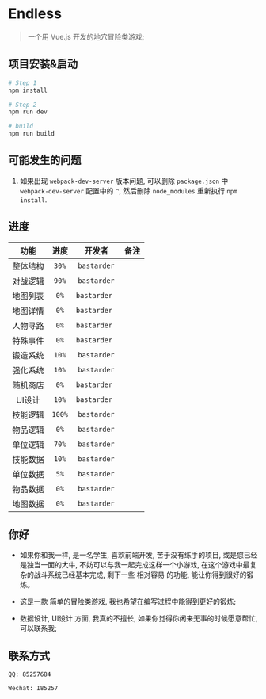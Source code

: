 # Endless

> 一个用 Vue.js 开发的地穴冒险类游戏;

## 项目安装&启动

``` bash
# Step 1
npm install

# Step 2
npm run dev

# build
npm run build

```

## 可能发生的问题
1. 如果出现 `webpack-dev-server` 版本问题, 可以删除 `package.json` 中 `webpack-dev-server` 配置中的 `^`, 然后删除 `node_modules` 重新执行 `npm install`.
 
## 进度

|功能|进度|开发者|备注|
|:---:|:---:|:---:|:---:|
|整体结构|`30%`|`bastarder`||
|对战逻辑|`90%`|`bastarder`||
|地图列表|`0%`|`bastarder `||
|地图详情|`0%`|`bastarder `||
|人物寻路|`0%`|`bastarder `||
|特殊事件|`0%`|`bastarder `||
|锻造系统|`10%`|`bastarder`||
|强化系统|`10%`|`bastarder`||
|随机商店|`0%`|`bastarder `||
|UI设计|`10%`|`bastarder `||
|技能逻辑|`100%`|`bastarder`||
|物品逻辑|`0%`|`bastarder`||
|单位逻辑|`70%`|`bastarder`||
|技能数据|`10%`|`bastarder`||
|单位数据|`5%`|`bastarder`||
|物品数据|`0%`|`bastarder`||
|地图数据|`0%`|`bastarder`||

## 你好
 - 如果你和我一样, 是一名学生, 喜欢前端开发, 苦于没有练手的项目, 或是您已经是独当一面的大牛, 不妨可以与我一起完成这样一个小游戏, 在这个游戏中最复杂的战斗系统已经基本完成, 剩下一些 相对容易 的功能, 能让你得到很好的锻炼。
 
 - 这是一款 简单的冒险类游戏, 我也希望在编写过程中能得到更好的锻炼;
 
 - 数据设计, UI设计 方面, 我真的不擅长, 如果你觉得你闲来无事的时候愿意帮忙, 可以联系我;
 
## 联系方式
 `QQ: 85257684`
 
 `Wechat: I85257`
 




